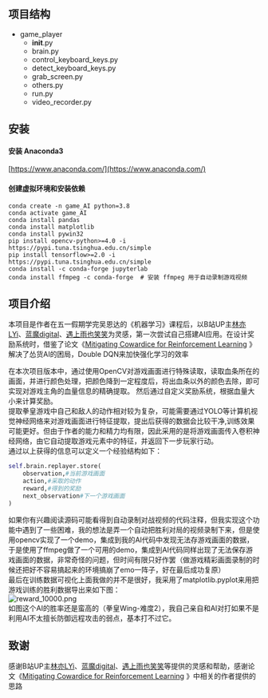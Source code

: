 <a name="6bc4ecf0"></a>
## 项目结构

- game_player 
   - __init__.py
   - brain.py
   - control_keyboard_keys.py
   - detect_keyboard_keys.py
   - grab_screen.py
   - others.py
   - run.py
   - video_recorder.py

<a name="e655a410"></a>
## 安装

<a name="889ea99a"></a>
#### 安装 Anaconda3

[https://www.anaconda.com/](https://www.anaconda.com/)

<a name="993df7fe"></a>
#### 创建虚拟环境和安装依赖

```shell
conda create -n game_AI python=3.8
conda activate game_AI
conda install pandas
conda install matplotlib
conda install pywin32
pip install opencv-python>=4.0 -i https://pypi.tuna.tsinghua.edu.cn/simple
pip install tensorflow>=2.0 -i https://pypi.tuna.tsinghua.edu.cn/simple
conda install -c conda-forge jupyterlab
conda install ffmpeg -c conda-forge  # 安装 ffmpeg 用于自动录制游戏视频
```

<a name="c5868890"></a>
## 项目介绍

本项目是作者在五一假期学完吴恩达的《机器学习》课程后，以B站UP主[林亦LYi](https://space.bilibili.com/4401694?spm_id_from=333.337.0.0)、[蓝魔digital](https://space.bilibili.com/270844959?spm_id_from=333.337.search-card.all.click)、[遇上雨也笑笑](https://www.bilibili.com/video/BV1NK411w7Rp/?spm_id_from=333.337.search-card.all.click&vd_source=bf823389b65483590a312cedf448bec4)为灵感，第一次尝试自己搭建AI应用。在设计奖励系统时，借鉴了论文《[Mitigating Cowardice for Reinforcement Learning](https://ieee-cog.org/2022/assets/papers/paper_111.pdf) 》解决了怂货AI的困局，Double DQN来加快强化学习的效率

在本次项目版本中，通过使用OpenCV对游戏画面进行特殊读取，读取血条所在的画面，并进行颜色处理，把颜色降到一定程度后，将出血条以外的颜色去除，即可实现对游戏主角的血量信息的精确提取。 然后通过自定义奖励系统，根据血量大小来计算奖励。<br />提取拳皇游戏中自己和敌人的动作相对较为复杂，可能需要通过YOLO等计算机视觉神经网络来对游戏画面进行特征提取，提出后获得的数据会比较干净,训练效果可能更好。但由于作者的能力和精力均有限，因此采用的是将游戏画面传入卷积神经网络，由它自动提取游戏元素中的特征，并返回下一步玩家行动。<br />通过以上获得的信息可以定义一个经验结构如下：
```python
self.brain.replayer.store(
    observation,#当前游戏画面
    action,#采取的动作
    reward,#得到的奖励
    next_observation#下一个游戏画面
)

```

如果你有兴趣阅读源码可能看得到自动录制对战视频的代码注释，但我实现这个功能中遇到了一些困难，我的想法是弄一个自动把胜利对局的视频录制下来，但是使用opencv实现了一个demo，集成到我的AI代码中发现无法存游戏画面的数据，于是使用了ffmpeg做了一个可用的demo，集成到AI代码同样出现了无法保存游戏画面的数据，非常奇怪的问题，但时间有限只好作罢（做游戏精彩画面录制的时候还把好不容易搞起来的环境搞崩了emo一阵子，好在最后成功复原）<br />最后在训练数据可视化上面我做的并不是很好，我采用了matplotlib.pyplot来用把游戏训练的胜利数据导出来如下图：<br />![reward_10000.png](https://cdn.nlark.com/yuque/0/2023/png/29611082/1683123779857-7f141ce5-7cff-46e9-80cd-4d73d3cf59dd.png#averageHue=%23fcf8f7&clientId=u6b9fb3aa-6551-4&from=paste&height=600&id=u0d40c6c3&originHeight=600&originWidth=1200&originalType=binary&ratio=1&rotation=0&showTitle=false&size=48752&status=done&style=none&taskId=u60993040-5bab-42bb-9a4f-2e3751b27f1&title=&width=1200)<br />如图这个AI的胜率还是蛮高的（拳皇Wing-难度2），我自己亲自和AI对打如果不是利用AI不太擅长防御远程攻击的弱点，基本打不过它。
<a name="0f1bea9b"></a>
## 致谢

感谢B站UP主[林亦LYi](https://space.bilibili.com/4401694?spm_id_from=333.337.0.0)、[蓝魔digital](https://space.bilibili.com/270844959?spm_id_from=333.337.search-card.all.click)、[遇上雨也笑笑](https://www.bilibili.com/video/BV1NK411w7Rp/?spm_id_from=333.337.search-card.all.click&vd_source=bf823389b65483590a312cedf448bec4)等提供的灵感和帮助，感谢论文《[Mitigating Cowardice for Reinforcement Learning](https://ieee-cog.org/2022/assets/papers/paper_111.pdf) 》中相关的作者提供的思路
